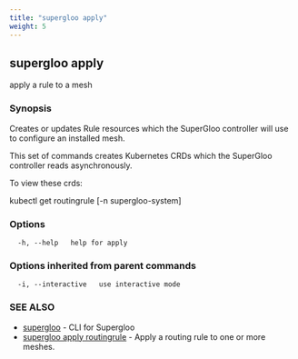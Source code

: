 ```yaml
---
title: "supergloo apply"
weight: 5
---
```

## supergloo apply

apply a rule to a mesh

### Synopsis

Creates or updates Rule resources which the SuperGloo controller 
will use to configure an installed mesh.

This set of commands creates Kubernetes CRDs which the SuperGloo controller
reads asynchronously.

To view these crds:

kubectl get routingrule [-n supergloo-system] 



### Options

```
  -h, --help   help for apply
```

### Options inherited from parent commands

```
  -i, --interactive   use interactive mode
```

### SEE ALSO

* [supergloo](../supergloo)	 - CLI for Supergloo
* [supergloo apply routingrule](../supergloo_apply_routingrule)	 - Apply a routing rule to one or more meshes.

